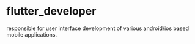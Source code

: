# flutter_developer
responsible for user interface development of various android/ios based mobile applications.
